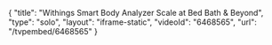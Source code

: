 {
    "title": "Withings Smart Body Analyzer Scale at Bed Bath & Beyond",
    "type": "solo",
    "layout": "iframe-static",
    "videoId": "6468565",
    "url": "\/tvpembed\/6468565"
}